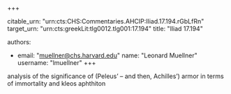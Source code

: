 +++


citable_urn: "urn:cts:CHS:Commentaries.AHCIP:Iliad.17.194.rGbLfRn"
target_urn: "urn:cts:greekLit:tlg0012.tlg001:17.194"
title: "Iliad 17.194"

authors:
- email: "muellner@chs.harvard.edu"
  name: "Leonard Muellner"
  username: "lmuellner"
+++

<p>analysis of the significance of (Peleus’ – and then, Achilles’) armor in terms of immortality and kleos aphthiton</p>